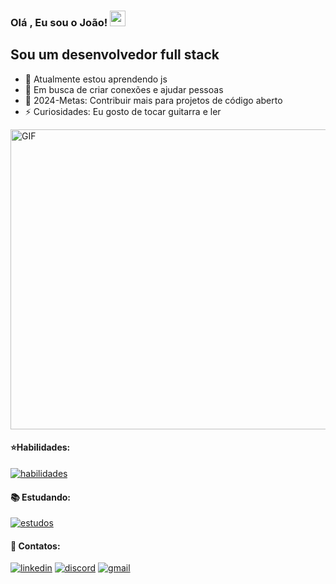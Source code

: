 

### Olá , Eu sou o João! <img src="https://media.giphy.com/media/hvRJCLFzcasrR4ia7z/giphy.gif" width="25px">

## Sou um desenvolvedor full stack

- 🌱 Atualmente estou aprendendo js
- 👯 Em busca de criar conexões e ajudar pessoas
- 🥅 2024-Metas: Contribuir mais para projetos de código aberto
- ⚡ Curiosidades: Eu gosto de tocar guitarra e ler

<img alt="GIF" src="https://github.com/joao-dev7/joao-dev7/assets/117098725/0bcd9cdb-34e5-4873-b8a2-1a41307fae2a" width="750" height="480" />

#### ⭐Habilidades: 
[![habilidades](https://skillicons.dev/icons?i=js,html,css,git,github&perline=3)](https://skillicons.dev)

#### 📚 Estudando:
[![estudos](https://skillicons.dev/icons?i=js&perline=3)](https://skillicons.dev)

#### 🔗 Contatos:
[![linkedin](https://img.shields.io/badge/LinkedIn-0077B5?style=for-the-badge&logo=linkedin&logoColor=white)](https://www.linkedin.com/in/joaopedrossdev/)
[![discord](https://img.shields.io/badge/Discord-5865F2?style=for-the-badge&logo=discord&logoColor=white)](https://www.discord.com/users/894651919115616327/)
[![gmail](https://img.shields.io/badge/Gmail-D14836?style=for-the-badge&logo=gmail&logoColor=white)](mailto:joaopedrosilvasalesss@gmail.com)

<br />

